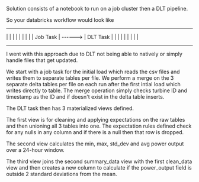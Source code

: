 Solution consists of a notebook to run on a job cluster then a DLT pipeline.

So your databricks workflow would look like 

--------------           --------------
|            |           |            |
|            |           |            |
|  Job Task  | ------>   |  DLT Task  |
|            |           |            |
|            |           |            |
--------------           --------------

I went with this approach due to DLT not being able to natively or simply handle files that get updated.

We start with a job task for the initial load which reads the csv files and writes them to separate tables per file. We perform a merge on the 3 separate delta tables per file on each run after the first intial load which writes directly to table.
The merge operation simply checks turbine ID and timestamp as the ID and if doesn't exist in the delta table inserts.

The DLT task then has 3 materialized views defined.

The first view is for cleaning and applying expectations on the raw tables and then unioning all 3 tables into one. The expectation rules defined check for any nulls in any column and if there is a null then that row is dropped.

The second view calculates the min, max, std_dev and avg power output over a 24-hour window.

The third view joins the second summary_data view with the first clean_data view and then creates a new column to calculate if the power_output field is outside 2 standard deviations from the mean.
